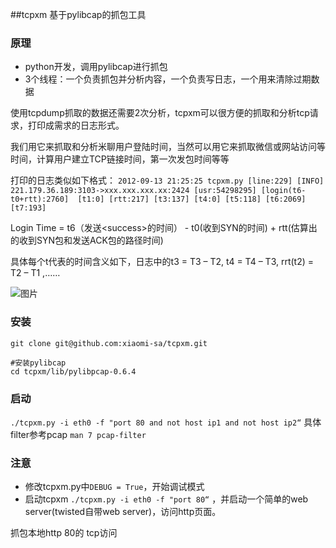 ##tcpxm 基于pylibcap的抓包工具
### 原理
* python开发，调用pylibcap进行抓包
* 3个线程：一个负责抓包并分析内容，一个负责写日志，一个用来清除过期数据

使用tcpdump抓取的数据还需要2次分析，tcpxm可以很方便的抓取和分析tcp请求，打印成需求的日志形式。

我们用它来抓取和分析米聊用户登陆时间，当然可以用它来抓取微信或网站访问等时间，计算用户建立TCP链接时间，第一次发包时间等等

打印的日志类似如下格式：
`2012-09-13 21:25:25 tcpxm.py [line:229] [INFO]  221.179.36.189:3103->xxx.xxx.xxx.xx:2424 [usr:54298295] [login(t6-t0+rtt):2760]  [t1:0] [rtt:217] [t3:137] [t4:0] [t5:118] [t6:2069] [t7:193]`

Login Time = t6（发送<success\>的时间） - t0(收到SYN的时间)  + rtt(估算出的收到SYN包和发送ACK包的路径时间)

具体每个t代表的时间含义如下，日志中的t3 = T3 – T2,  t4 = T4 – T3, rrt(t2) = T2 – T1 ,……

![图片](http://noops.me/wp-content/uploads/2013/05/tcpxm.png)

### 安装
```
git clone git@github.com:xiaomi-sa/tcpxm.git

#安装pylibcap
cd tcpxm/lib/pylibpcap-0.6.4
```

### 启动
`./tcpxm.py -i eth0 -f "port 80 and not host ip1 and not host ip2“`
具体filter参考pcap `man 7 pcap-filter`

### 注意
* 修改tcpxm.py中`DEBUG = True`，开始调试模式
* 启动tcpxm `./tcpxm.py -i eth0 -f "port 80“` ，并启动一个简单的web server(twisted自带web server)，访问http页面。

抓包本地http 80的 tcp访问

